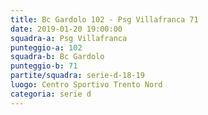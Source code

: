 ```yaml
---
title: Bc Gardolo 102 - Psg Villafranca 71
date: 2019-01-20 19:00:00
squadra-a: Psg Villafranca
punteggio-a: 102
squadra-b: Bc Gardolo
punteggio-b: 71
partite/squadra: serie-d-18-19
luogo: Centro Sportivo Trento Nord
categoria: serie d
---
```

